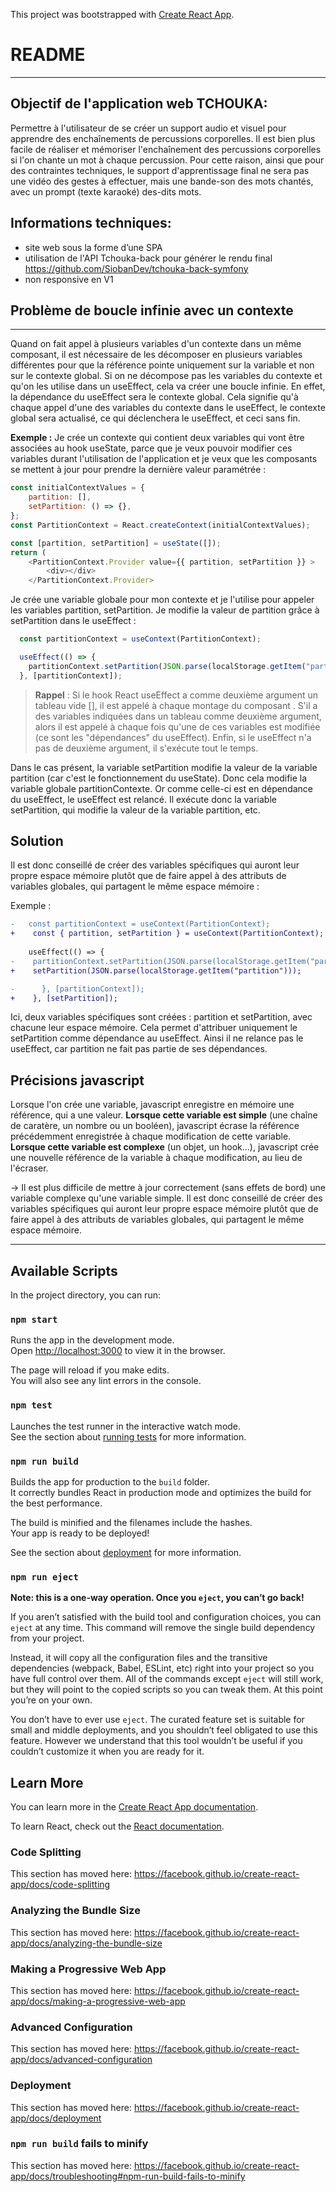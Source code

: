 This project was bootstrapped with [Create React App](https://github.com/facebook/create-react-app).


# README
---
## Objectif de l'application web TCHOUKA:
Permettre à l'utilisateur de se créer un support audio et visuel pour apprendre des enchaînements de  percussions corporelles.
Il est bien plus facile de réaliser et mémoriser l'enchaînement des percussions corporelles si l'on chante un mot à chaque percussion. Pour cette raison, ainsi que pour des contraintes techniques, le support d'apprentissage final ne sera pas une vidéo des gestes à effectuer, mais une bande-son des mots chantés, avec un prompt (texte karaoké) des-dits mots.

## Informations techniques:
- site web sous la forme d’une SPA
- utilisation de l'API Tchouka-back pour générer le rendu final
https://github.com/SiobanDev/tchouka-back-symfony
- non responsive en V1


 ## Problème de boucle infinie avec un contexte
 ---
  Quand on fait appel à plusieurs variables d'un contexte dans un même composant, il est nécessaire de les décomposer en plusieurs variables différentes pour que la référence pointe uniquement sur la variable et non sur le contexte global.
  Si on ne décompose pas les variables du contexte et qu'on les utilise dans un useEffect, cela va créer une boucle infinie. En effet, la dépendance du useEffect sera le contexte global.
  Cela signifie qu'à chaque appel d'une des variables du contexte dans le useEffect, le contexte global sera actualisé, ce qui déclenchera le useEffect, et ceci sans fin.
  
  __Exemple :__
  Je crée un contexte qui contient deux variables qui vont être associées au hook useState, parce que je veux pouvoir modifier ces variables durant l'utilisation de l'application et je veux que les composants se mettent à jour pour prendre la dernière valeur paramétrée :
  
  ```javascript
 const initialContextValues = {
      partition: [],
      setPartition: () => {},
};
const PartitionContext = React.createContext(initialContextValues);
```
  
```javascript
const [partition, setPartition] = useState([]);
return (
    <PartitionContext.Provider value={{ partition, setPartition }} >
        <div></div>
    </PartitionContext.Provider>
```
Je crée une variable globale pour mon contexte et je l'utilise pour appeler les variables partition, setPartition.
Je modifie la valeur de partition grâce à setPartition dans le useEffect :

```javascript
  const partitionContext = useContext(PartitionContext);

  useEffect(() => {
    partitionContext.setPartition(JSON.parse(localStorage.getItem("partition")));
  }, [partitionContext]);
```
>__Rappel__ :
Si le hook React useEffect a comme deuxième argument un tableau vide [], il est appelé à chaque montage du composant .
S'il a des variables indiquées dans un tableau comme deuxième argument, alors il est appelé à chaque fois qu'une de ces variables est modifiée (ce sont les "dépendances" du useEffect).
Enfin, si le useEffect n'a pas de deuxième argument, il s'exécute tout le temps.

Dans le cas présent, la variable setPartition modifie la valeur de la variable partition (car c'est le fonctionnement du useState). Donc cela modifie la variable globale partitionContexte.
Or comme celle-ci est en dépendance du useEffect, le useEffect est relancé. Il exécute donc la variable setPartition, qui modifie la valeur de la variable partition, etc.

## Solution
Il est donc conseillé de créer des variables spécifiques qui auront leur propre espace mémoire plutôt que de faire appel à des attributs de variables globales, qui partagent le même espace mémoire :

Exemple :
```diff javascript
-   const partitionContext = useContext(PartitionContext);
+    const { partition, setPartition } = useContext(PartitionContext);
    
    useEffect(() => {
-    partitionContext.setPartition(JSON.parse(localStorage.getItem("partition")));
+    setPartition(JSON.parse(localStorage.getItem("partition")));

-      }, [partitionContext]);
+    }, [setPartition]);
```
Ici, deux variables spécifiques sont créées : partition et setPartition, avec chacune leur espace mémoire.
Cela permet d'attribuer uniquement le setPartition comme dépendance au useEffect. Ainsi il ne relance pas le useEffect, car partition ne fait pas partie de ses dépendances.

## Précisions javascript
Lorsque l'on crée une variable, javascript enregistre en mémoire une référence, qui a une valeur.
__Lorsque cette variable est simple__ (une chaîne de caratère, un nombre ou un booléen), javascript écrase la référence précédemment enregistrée à chaque modification de cette variable.
__Lorsque cette variable est complexe__ (un objet, un hook...), javascript crée une nouvelle référence de la variable à chaque modification, au lieu de l'écraser.

&rarr; Il est plus difficile de mettre à jour correctement (sans effets de bord) une variable complexe qu'une variable simple. Il est donc conseillé de créer des variables spécifiques qui auront leur propre espace mémoire plutôt que de faire appel à des attributs de variables globales, qui partagent le même espace mémoire.

----

## Available Scripts

In the project directory, you can run:

### `npm start`

Runs the app in the development mode.<br />
Open [http://localhost:3000](http://localhost:3000) to view it in the browser.

The page will reload if you make edits.<br />
You will also see any lint errors in the console.

### `npm test`

Launches the test runner in the interactive watch mode.<br />
See the section about [running tests](https://facebook.github.io/create-react-app/docs/running-tests) for more information.

### `npm run build`

Builds the app for production to the `build` folder.<br />
It correctly bundles React in production mode and optimizes the build for the best performance.

The build is minified and the filenames include the hashes.<br />
Your app is ready to be deployed!

See the section about [deployment](https://facebook.github.io/create-react-app/docs/deployment) for more information.

### `npm run eject`

**Note: this is a one-way operation. Once you `eject`, you can’t go back!**

If you aren’t satisfied with the build tool and configuration choices, you can `eject` at any time. This command will remove the single build dependency from your project.

Instead, it will copy all the configuration files and the transitive dependencies (webpack, Babel, ESLint, etc) right into your project so you have full control over them. All of the commands except `eject` will still work, but they will point to the copied scripts so you can tweak them. At this point you’re on your own.

You don’t have to ever use `eject`. The curated feature set is suitable for small and middle deployments, and you shouldn’t feel obligated to use this feature. However we understand that this tool wouldn’t be useful if you couldn’t customize it when you are ready for it.

## Learn More

You can learn more in the [Create React App documentation](https://facebook.github.io/create-react-app/docs/getting-started).

To learn React, check out the [React documentation](https://reactjs.org/).

### Code Splitting

This section has moved here: https://facebook.github.io/create-react-app/docs/code-splitting

### Analyzing the Bundle Size

This section has moved here: https://facebook.github.io/create-react-app/docs/analyzing-the-bundle-size

### Making a Progressive Web App

This section has moved here: https://facebook.github.io/create-react-app/docs/making-a-progressive-web-app

### Advanced Configuration

This section has moved here: https://facebook.github.io/create-react-app/docs/advanced-configuration

### Deployment

This section has moved here: https://facebook.github.io/create-react-app/docs/deployment

### `npm run build` fails to minify

This section has moved here: https://facebook.github.io/create-react-app/docs/troubleshooting#npm-run-build-fails-to-minify
